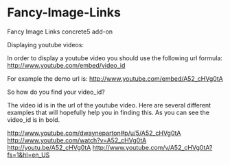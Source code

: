 Fancy-Image-Links
=================

Fancy Image Links concrete5 add-on

Displaying youtube videos:

In order to display a youtube video you should use the following url formula:
http://www.youtube.com/embed/video_id

For example the demo url is:
http://www.youtube.com/embed/A52_cHVg0tA

So how do you find your video_id?

The video id is in the url of the youtube video. Here are several different examples that will hopefully help you in finding this. As you can see the video_id is in bold.

http://www.youtube.com/dwayneparton#p/u/5/A52_cHVg0tA
http://www.youtube.com/watch?v=A52_cHVg0tA
http://youtu.be/A52_cHVg0tA
http://www.youtube.com/v/A52_cHVg0tA?fs=1&hl=en_US
